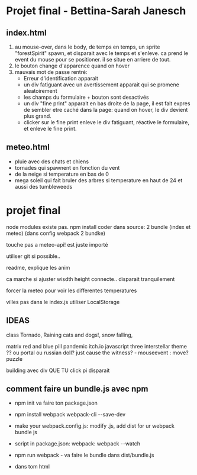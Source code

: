 # Projet final - Bettina-Sarah Janesch

## index.html

1. au mouse-over, dans le body, de temps en temps, un sprite "forestSpirit" spawn, et disparait avec le temps et s'enleve. ca prend le event du mouse pour se positioner. il se situe en arriere de tout.
2. le bouton change d'apparence quand on hover
3. mauvais mot de passe rentré:
   * Erreur d'identification apparait
   * un div fatiguant avec un avertissement apparait qui se promene aleatoirement
   * les champs du formulaire + bouton sont desactivés
   * un div "fine print" apparait en bas droite de la page, il est fait expres de sembler etre caché dans la page: quand on hover, le div devient plus grand.
   * clicker sur le fine print enleve le div fatiguant, réactive le formulaire, et enleve le fine print.

## meteo.html
* pluie avec des chats et chiens
* tornades qui spawnent en fonction du vent
* de la neige si temperature en bas de 0
* mega soleil qui fait bruler des arbres si temperature en haut de 24 et aussi des tumbleweeds















# projet final

node modules existe pas. npm install
coder dans source: 2 bundle (index et meteo) (dans config webpack 2 bundke)

touche pas a meteo-api! est juste importé

utiliser git si possible..

readme, explique les anim

ca marche si ajuster wisdth height
connecte.. disparait tranquilement

forcer la meteo pour voir les differentes temperatures

villes pas dans le index.js
utiliser LocalStorage

## IDEAS

class Tornado, Raining cats and dogs!, snow falling,

matrix red and blue pill
pandemic
itch.io
javascript three
interstellar theme ??
ou portal ou 
russian doll?
just cause
the witness? - mouseevent : move? puzzle

building avec div QUE TU click pi disparait

## comment faire un bundle.js avec npm

* npm init va faire ton package.json

* npm install webpack webpack-cli --save-dev

* make your webpack.config.js: modify .js, add dist for ur webpack bundle js

* script in package.json: webpack: webpack --watch

* npm run webpack - va faire le bundle dans dist/bundle.js

* <script src="./dist/bundle.js"></script> dans tom html

